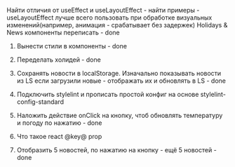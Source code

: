 Найти отличия от useEffect и useLayoutEffect - найти примеры - useLayoutEffect лучше всего пользовать при обработке визуальных изменений(например, анимация - срабатывает без задержек)
Holidays & News компоненты переписать - done


1. Вынести стили в компоненты - done

2. Переделать холидей - done

3. Сохранять новости в localStorage. Изначально показывать новости из LS если загрузили новые - отображать их и обновлять в LS - done

4. Подключить stylelint и прописать простой конфиг на основе stylelint-config-standard

5. Наложить действие onClick на кнопку, чтоб обновлять температуру и погоду по нажатию - done

6. Что такое react @key@ prop

7. Отобразить 5 новостей, по нажатию на кнопку - ещё 5 новостей - done
